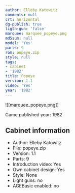 ```yaml
---
author: Elleby Katowitz
comments: null
crt: horizontal
dg-publish: true
ligth-gun: 'false'
marquee: marquee_popeye.png
md5sum: null
model: 'Yes'
parts: 9
rom: popeye.zip
style: null
tags:
- cabinet
- '1982'
title: Popeye
version: 1.1
video: 'Yes'
year: '1982'
---
```


![[marquee_popeye.png]]

Game published year: 1982

## Cabinet information

- Author: Elleby Katowitz
- File: popeye.zip
- Version: 1.1
- Parts: 9
- Introduction video: Yes
- Own cabinet design: Yes
- Style: None
- Light guns: no
- AGEBasic enabled: no

